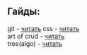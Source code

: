 ## Гайды:

git - [читать](https://github.com/ru51a4/programming-guide/blob/main/git.md)
css - [читать](https://github.com/ru51a4/programming-guide/blob/main/css.md)  
art of crud - [читать](https://github.com/ru51a4/programming-guide/blob/main/crud.md)  
tree(algo) - [читать](https://github.com/ru51a4/programming-guide/blob/main/tree.md)  
